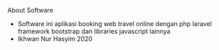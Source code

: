 
About Software

- Software ini aplikasi booking web travel online dengan php laravel framework bootstrap dan libraries javascript lainnya
- Ikhwan Nur Hasyim 2020
